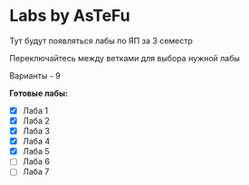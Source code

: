 # Labs by AsTeFu
Тут будут появляться лабы по ЯП за 3 семестр

Переключайтесь между ветками для выбора нужной лабы

Варианты - 9

**Готовые лабы:**
- [X] Лаба 1
- [X] Лаба 2
- [X] Лаба 3
- [X] Лаба 4
- [X] Лаба 5
- [ ] Лаба 6
- [ ] Лаба 7
